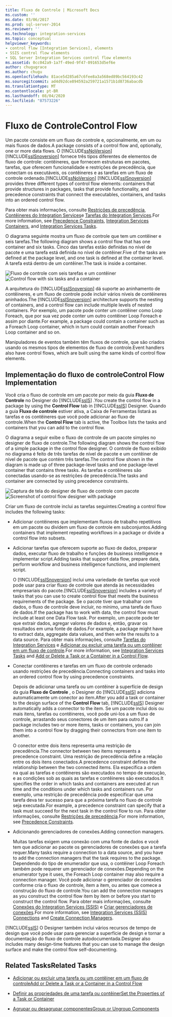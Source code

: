```yaml
---
title: Fluxo de Controle | Microsoft Docs
ms.custom: ''
ms.date: 03/06/2017
ms.prod: sql-server-2014
ms.reviewer: ''
ms.technology: integration-services
ms.topic: conceptual
helpviewer_keywords:
- control flow [Integration Services], elements
- SSIS control flow elements
- SQL Server Integration Services control flow elements
ms.assetid: 0cc042a9-1a7f-49ed-9f47-091653d5ef6e
author: chugugrace
ms.author: chugu
ms.openlocfilehash: 81ace5d285a67c6fee8a3a568ed89bc564193c42
ms.sourcegitcommit: ad4d92dce894592a259721a1571b1d8736abacdb
ms.translationtype: MT
ms.contentlocale: pt-BR
ms.lasthandoff: 08/04/2020
ms.locfileid: "87573226"
---
```

# <a name="control-flow"></a><span data-ttu-id="925d8-102">Fluxo de Controle</span><span class="sxs-lookup"><span data-stu-id="925d8-102">Control Flow</span></span>
  <span data-ttu-id="925d8-103">Um pacote consiste em um fluxo de controle e, opcionalmente, em um ou mais fluxos de dados.</span><span class="sxs-lookup"><span data-stu-id="925d8-103">A package consists of a control flow and, optionally, one or more data flows.</span></span> <span data-ttu-id="925d8-104">O [!INCLUDE[ssNoVersion](../../includes/ssnoversion-md.md)] [!INCLUDE[ssISnoversion](../../../includes/ssisnoversion-md.md)] fornece três tipos diferentes de elementos de fluxo de controle: contêineres, que fornecem estruturas em pacotes, tarefas, que oferecem funcionalidade e restrições de precedência, que conectam os executáveis, os contêineres e as tarefas em um fluxo de controle ordenado.</span><span class="sxs-lookup"><span data-stu-id="925d8-104">[!INCLUDE[ssNoVersion](../../includes/ssnoversion-md.md)] [!INCLUDE[ssISnoversion](../../../includes/ssisnoversion-md.md)] provides three different types of control flow elements: containers that provide structures in packages, tasks that provide functionality, and precedence constraints that connect the executables, containers, and tasks into an ordered control flow.</span></span>

 <span data-ttu-id="925d8-105">Para obter mais informações, consulte [Restrições de precedência](precedence-constraints.md), [Contêineres do Integration Services](integration-services-containers.md)e [Tarefas do Integration Services](integration-services-tasks.md).</span><span class="sxs-lookup"><span data-stu-id="925d8-105">For more information, see [Precedence Constraints](precedence-constraints.md), [Integration Services Containers](integration-services-containers.md), and [Integration Services Tasks](integration-services-tasks.md).</span></span>

 <span data-ttu-id="925d8-106">O diagrama seguinte mostra um fluxo de controle que tem um contêiner e seis tarefas.</span><span class="sxs-lookup"><span data-stu-id="925d8-106">The following diagram shows a control flow that has one container and six tasks.</span></span> <span data-ttu-id="925d8-107">Cinco das tarefas estão definidas no nível de pacote e uma tarefa está definida no nível de contêiner.</span><span class="sxs-lookup"><span data-stu-id="925d8-107">Five of the tasks are defined at the package level, and one task is defined at the container level.</span></span> <span data-ttu-id="925d8-108">A tarefa está dentro de um contêiner.</span><span class="sxs-lookup"><span data-stu-id="925d8-108">The task is inside a container.</span></span>

 <span data-ttu-id="925d8-109">![Fluxo de controle com seis tarefas e um contêiner](../media/ssis-controlflowelmt.gif "Fluxo de controle com seis tarefas e um contêiner")</span><span class="sxs-lookup"><span data-stu-id="925d8-109">![Control flow with six tasks and a container](../media/ssis-controlflowelmt.gif "Control flow with six tasks and a container")</span></span>

 <span data-ttu-id="925d8-110">A arquitetura do [!INCLUDE[ssISnoversion](../../../includes/ssisnoversion-md.md)] dá suporte ao aninhamento de contêineres, e um fluxo de controle pode incluir vários níveis de contêineres aninhados.</span><span class="sxs-lookup"><span data-stu-id="925d8-110">The [!INCLUDE[ssISnoversion](../../../includes/ssisnoversion-md.md)] architecture supports the nesting of containers, and a control flow can include multiple levels of nested containers.</span></span> <span data-ttu-id="925d8-111">Por exemplo, um pacote pode conter um contêiner como Loop Foreach, que por sua vez pode conter um outro contêiner Loop Foreach e assim por diante.</span><span class="sxs-lookup"><span data-stu-id="925d8-111">For example, a package could contain a container such as a Foreach Loop container, which in turn could contain another Foreach Loop container and so on.</span></span>

 <span data-ttu-id="925d8-112">Manipuladores de eventos também têm fluxos de controle, que são criados usando os mesmos tipos de elementos de fluxo de controle.</span><span class="sxs-lookup"><span data-stu-id="925d8-112">Event handlers also have control flows, which are built using the same kinds of control flow elements.</span></span>

## <a name="control-flow-implementation"></a><span data-ttu-id="925d8-113">Implementação do fluxo de controle</span><span class="sxs-lookup"><span data-stu-id="925d8-113">Control Flow Implementation</span></span>
 <span data-ttu-id="925d8-114">Você cria o fluxo de controle em um pacote por meio da guia **Fluxo de Controle** no Designer do [!INCLUDE[ssIS](../../../includes/ssis-md.md)] .</span><span class="sxs-lookup"><span data-stu-id="925d8-114">You create the control flow in a package by using the **Control Flow** tab in [!INCLUDE[ssIS](../../../includes/ssis-md.md)] Designer.</span></span> <span data-ttu-id="925d8-115">Quando a guia **Fluxo de controle** estiver ativa, a Caixa de Ferramentas listará as tarefas e os contêineres que você pode adicionar ao fluxo de controle.</span><span class="sxs-lookup"><span data-stu-id="925d8-115">When the **Control Flow** tab is active, the Toolbox lists the tasks and containers that you can add to the control flow.</span></span>

 <span data-ttu-id="925d8-116">O diagrama a seguir exibe o fluxo de controle de um pacote simples no designer de fluxo de controle.</span><span class="sxs-lookup"><span data-stu-id="925d8-116">The following diagram shows the control flow of a simple package in the control flow designer.</span></span> <span data-ttu-id="925d8-117">O controle de fluxo exibido no diagrama é feito de três tarefas de nível de pacote e um contêiner de nível de pacote que contém três tarefas.</span><span class="sxs-lookup"><span data-stu-id="925d8-117">The control flow shown in the diagram is made up of three package-level tasks and one package-level container that contains three tasks.</span></span> <span data-ttu-id="925d8-118">As tarefas e contêineres são conectadas usando-se as restrições de precedência.</span><span class="sxs-lookup"><span data-stu-id="925d8-118">The tasks and container are connected by using precedence constraints.</span></span>

 <span data-ttu-id="925d8-119">![Captura de tela do designer de fluxo de controle com pacote](../media/samplecontrolflow.gif "Captura de tela do designer de fluxo de controle com pacote")</span><span class="sxs-lookup"><span data-stu-id="925d8-119">![Screenshot of control flow designer with package](../media/samplecontrolflow.gif "Screenshot of control flow designer with package")</span></span>

 <span data-ttu-id="925d8-120">Criar um fluxo de controle inclui as tarefas seguintes:</span><span class="sxs-lookup"><span data-stu-id="925d8-120">Creating a control flow includes the following tasks:</span></span>

-   <span data-ttu-id="925d8-121">Adicionar contêineres que implementam fluxos de trabalho repetitivos em um pacote ou dividem um fluxo de controle em subconjuntos.</span><span class="sxs-lookup"><span data-stu-id="925d8-121">Adding containers that implement repeating workflows in a package or divide a control flow into subsets.</span></span>

-   <span data-ttu-id="925d8-122">Adicionar tarefas que oferecem suporte ao fluxo de dados, preparar dados, executar fluxo de trabalho e funções de business intelligence e implementar script.</span><span class="sxs-lookup"><span data-stu-id="925d8-122">Adding tasks that support data flow, prepare data, perform workflow and business intelligence functions, and implement script.</span></span>

     <span data-ttu-id="925d8-123">O [!INCLUDE[ssISnoversion](../../../includes/ssisnoversion-md.md)] inclui uma variedade de tarefas que você pode usar para criar fluxo de controle que atenda às necessidades empresariais do pacote.</span><span class="sxs-lookup"><span data-stu-id="925d8-123">[!INCLUDE[ssISnoversion](../../../includes/ssisnoversion-md.md)] includes a variety of tasks that you can use to create control flow that meets the business requirements of the package.</span></span> <span data-ttu-id="925d8-124">Se o pacote tiver que trabalhar com dados, o fluxo de controle deve incluir, no mínimo, uma tarefa de fluxo de dados.</span><span class="sxs-lookup"><span data-stu-id="925d8-124">If the package has to work with data, the control flow must include at least one Data Flow task.</span></span> <span data-ttu-id="925d8-125">Por exemplo, um pacote pode ter que extrair dados, agregar valores de dados e, então, gravar os resultados em uma fonte de dados.</span><span class="sxs-lookup"><span data-stu-id="925d8-125">For example, a package might have to extract data, aggregate data values, and then write the results to a data source.</span></span>  <span data-ttu-id="925d8-126">Para obter mais informações, consulte [Tarefas do Integration Services](integration-services-tasks.md) e [Adicionar ou excluir uma tarefa ou um contêiner em um fluxo de controle](add-or-delete-a-task-or-a-container-in-a-control-flow.md).</span><span class="sxs-lookup"><span data-stu-id="925d8-126">For more information, see [Integration Services Tasks](integration-services-tasks.md) and [Add or Delete a Task or a Container in a Control Flow](add-or-delete-a-task-or-a-container-in-a-control-flow.md).</span></span>

-   <span data-ttu-id="925d8-127">Conectar contêineres e tarefas em um fluxo de controle ordenado usando restrições de precedência.</span><span class="sxs-lookup"><span data-stu-id="925d8-127">Connecting containers and tasks into an ordered control flow by using precedence constraints.</span></span>

     <span data-ttu-id="925d8-128">Depois de adicionar uma tarefa ou um contêiner à superfície de design da guia **Fluxo de Controle** , o Designer do [!INCLUDE[ssIS](../../../includes/ssis-md.md)] adiciona automaticamente um conector ao item.</span><span class="sxs-lookup"><span data-stu-id="925d8-128">After you add a task or container to the design surface of the **Control Flow** tab, [!INCLUDE[ssIS](../../../includes/ssis-md.md)] Designer automatically adds a connector to the item.</span></span> <span data-ttu-id="925d8-129">Se um pacote inclui dois ou mais itens, tarefas ou contêineres, você pode uni-los a um fluxo de controle, arrastando seus conectores de um item para outro.</span><span class="sxs-lookup"><span data-stu-id="925d8-129">If a package includes two or more items, tasks or containers, you can join them into a control flow by dragging their connectors from one item to another.</span></span>

     <span data-ttu-id="925d8-130">O conector entre dois itens representa uma restrição de precedência.</span><span class="sxs-lookup"><span data-stu-id="925d8-130">The connector between two items represents a precedence constraint.</span></span> <span data-ttu-id="925d8-131">Uma restrição de precedência define a relação entre os dois itens conectados.</span><span class="sxs-lookup"><span data-stu-id="925d8-131">A precedence constraint defines the relationship between the two connected items.</span></span> <span data-ttu-id="925d8-132">Ela especifica a ordem na qual as tarefas e contêineres são executados no tempo de execução, e as condições sob as quais as tarefas e contêineres são executados.</span><span class="sxs-lookup"><span data-stu-id="925d8-132">It specifies the order in which tasks and containers are executed at run time and the conditions under which tasks and containers run.</span></span> <span data-ttu-id="925d8-133">Por exemplo, uma restrição de precedência pode especificar que uma tarefa deva ter sucesso para que a próxima tarefa no fluxo de controle seja executada.</span><span class="sxs-lookup"><span data-stu-id="925d8-133">For example, a precedence constraint can specify that a task must succeed for the next task in the control flow to run.</span></span> <span data-ttu-id="925d8-134">Para obter informações, consulte [Restrições de precedência](precedence-constraints.md).</span><span class="sxs-lookup"><span data-stu-id="925d8-134">For more information, see [Precedence Constraints](precedence-constraints.md).</span></span>

-   <span data-ttu-id="925d8-135">Adicionando gerenciadores de conexões.</span><span class="sxs-lookup"><span data-stu-id="925d8-135">Adding connection managers.</span></span>

     <span data-ttu-id="925d8-136">Muitas tarefas exigem uma conexão com uma fonte de dados e você tem que adicionar ao pacote os gerenciadores de conexões que a tarefa requer.</span><span class="sxs-lookup"><span data-stu-id="925d8-136">Many tasks require a connection to a data source, and you have to add the connection managers that the task requires to the package.</span></span> <span data-ttu-id="925d8-137">Dependendo do tipo de enumerador que usa, o contêiner Loop Foreach também pode requerer um gerenciador de conexões.</span><span class="sxs-lookup"><span data-stu-id="925d8-137">Depending on the enumerator type it uses, the Foreach Loop container may also require a connection manager.</span></span> <span data-ttu-id="925d8-138">Você pode adicionar o gerenciador de conexões conforme cria o fluxo de controle, item a item, ou antes que comece a construção do fluxo de controle.</span><span class="sxs-lookup"><span data-stu-id="925d8-138">You can add the connection managers as you construct the control flow item by item or before you start to construct the control flow.</span></span> <span data-ttu-id="925d8-139">Para obter mais informações, consulte [Conexões do Integration Services &#40;SSIS&#41;](../connection-manager/integration-services-ssis-connections.md) e [Criar gerenciadores de conexões](../create-connection-managers.md).</span><span class="sxs-lookup"><span data-stu-id="925d8-139">For more information, see [Integration Services &#40;SSIS&#41; Connections](../connection-manager/integration-services-ssis-connections.md) and [Create Connection Managers](../create-connection-managers.md).</span></span>

 [!INCLUDE[ssIS](../../../includes/ssis-md.md)] <span data-ttu-id="925d8-140">O Designer também inclui vários recursos de tempo de design que você pode usar para gerenciar a superfície de design e tornar a documentação do fluxo de controle autodocumentada.</span><span class="sxs-lookup"><span data-stu-id="925d8-140">Designer also includes many design-time features that you can use to manage the design surface and make the control flow self-documenting.</span></span>

## <a name="related-tasks"></a><span data-ttu-id="925d8-141">Related Tasks</span><span class="sxs-lookup"><span data-stu-id="925d8-141">Related Tasks</span></span>

-   [<span data-ttu-id="925d8-142">Adicionar ou excluir uma tarefa ou um contêiner em um fluxo de controle</span><span class="sxs-lookup"><span data-stu-id="925d8-142">Add or Delete a Task or a Container in a Control Flow</span></span>](add-or-delete-a-task-or-a-container-in-a-control-flow.md)

-   [<span data-ttu-id="925d8-143">Definir as propriedades de uma tarefa ou contêiner</span><span class="sxs-lookup"><span data-stu-id="925d8-143">Set the Properties of a Task or Container</span></span>](../set-the-properties-of-a-task-or-container.md)

-   [<span data-ttu-id="925d8-144">Agrupar ou desagrupar componentes</span><span class="sxs-lookup"><span data-stu-id="925d8-144">Group or Ungroup Components</span></span>](../group-or-ungroup-components.md)


